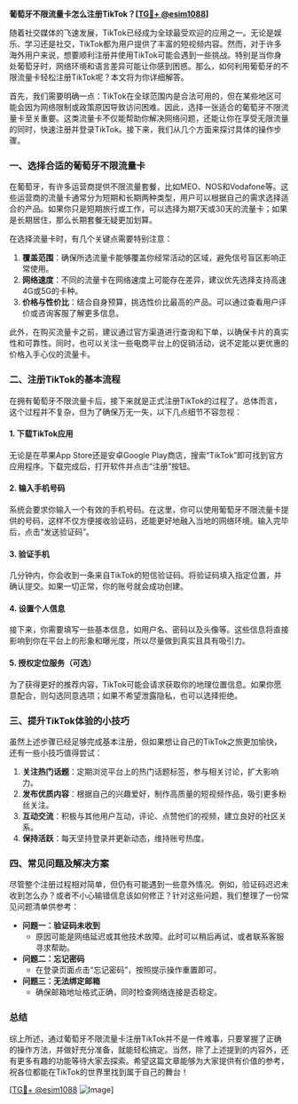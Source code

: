 **葡萄牙不限流量卡怎么注册TikTok？[[TG💪+ @esim1088](https://t.me/s/esim1088)]**

随着社交媒体的飞速发展，TikTok已经成为全球最受欢迎的应用之一。无论是娱乐、学习还是社交，TikTok都为用户提供了丰富的短视频内容。然而，对于许多海外用户来说，想要顺利注册并使用TikTok可能会遇到一些挑战。特别是当你身处葡萄牙时，网络环境和语言差异可能让你感到困惑。那么，如何利用葡萄牙的不限流量卡轻松注册TikTok呢？本文将为你详细解答。

首先，我们需要明确一点：TikTok在全球范围内是合法可用的，但在某些地区可能会因为网络限制或政策原因导致访问困难。因此，选择一张适合的葡萄牙不限流量卡至关重要。这类流量卡不仅能帮助你解决网络问题，还能让你在享受无限流量的同时，快速注册并登录TikTok。接下来，我们从几个方面来探讨具体的操作步骤。

### 一、选择合适的葡萄牙不限流量卡

在葡萄牙，有许多运营商提供不限流量套餐，比如MEO、NOS和Vodafone等。这些运营商的流量卡通常分为短期和长期两种类型，用户可以根据自己的需求选择适合的产品。如果你只是短期旅行或工作，可以选择为期7天或30天的流量卡；如果是长期居住，那么长期套餐无疑更加划算。

在选择流量卡时，有几个关键点需要特别注意：

1. **覆盖范围**：确保所选流量卡能够覆盖你经常活动的区域，避免信号盲区影响正常使用。
2. **网络速度**：不同的流量卡在网络速度上可能存在差异，建议优先选择支持高速4G或5G的卡种。
3. **价格与性价比**：结合自身预算，挑选性价比最高的产品。可以通过查看用户评价或咨询客服了解更多信息。

此外，在购买流量卡之前，建议通过官方渠道进行查询和下单，以确保卡片的真实性和可靠性。同时，也可以关注一些电商平台上的促销活动，说不定能以更优惠的价格入手心仪的流量卡。

### 二、注册TikTok的基本流程

在拥有葡萄牙不限流量卡后，接下来就是正式注册TikTok的过程了。总体而言，这个过程并不复杂，但为了确保万无一失，以下几点细节不容忽视：

#### 1. 下载TikTok应用

无论是在苹果App Store还是安卓Google Play商店，搜索“TikTok”即可找到官方应用程序。下载完成后，打开软件并点击“注册”按钮。

#### 2. 输入手机号码

系统会要求你输入一个有效的手机号码。在这里，你可以使用葡萄牙不限流量卡提供的号码，这样不仅方便接收验证码，还能更好地融入当地的网络环境。输入完毕后，点击“发送验证码”。

#### 3. 验证手机

几分钟内，你会收到一条来自TikTok的短信验证码。将验证码填入指定位置，并确认提交。如果一切正常，你的账号就会成功创建。

#### 4. 设置个人信息

接下来，你需要填写一些基本信息，如用户名、密码以及头像等。这些信息将直接影响到你在平台上的形象和曝光度，所以尽量做到真实且具有吸引力。

#### 5. 授权定位服务（可选）

为了获得更好的推荐内容，TikTok可能会请求获取你的地理位置信息。如果你愿意配合，则勾选同意选项；如果不希望泄露隐私，也可以选择拒绝。

### 三、提升TikTok体验的小技巧

虽然上述步骤已经足够完成基本注册，但如果想让自己的TikTok之旅更加愉快，还有一些小技巧值得尝试：

1. **关注热门话题**：定期浏览平台上的热门话题标签，参与相关讨论，扩大影响力。
2. **发布优质内容**：根据自己的兴趣爱好，制作高质量的短视频作品，吸引更多粉丝关注。
3. **互动交流**：积极与其他用户互动，评论、点赞他们的视频，建立良好的社区关系。
4. **保持活跃**：每天坚持登录并更新动态，维持账号热度。

### 四、常见问题及解决方案

尽管整个注册过程相对简单，但仍有可能遇到一些意外情况。例如，验证码迟迟未收到怎么办？或者不小心输错信息该如何修正？针对这些问题，我们整理了一份常见问题清单供参考：

- **问题一：验证码未收到**
   - 原因可能是网络延迟或其他技术故障。此时可以稍后再试，或者联系客服寻求帮助。
- **问题二：忘记密码**
   - 在登录页面点击“忘记密码”，按照提示操作重置即可。
- **问题三：无法绑定邮箱**
   - 确保邮箱地址格式正确，同时检查网络连接是否稳定。

### 总结

综上所述，通过葡萄牙不限流量卡注册TikTok并不是一件难事，只要掌握了正确的操作方法，并做好充分准备，就能轻松搞定。当然，除了上述提到的内容外，还有更多有趣的功能等待大家去探索。希望这篇文章能够为大家提供有价值的参考，祝各位都能在TikTok的世界里找到属于自己的舞台！

[[TG💪+ @esim1088](https://t.me/s/esim1088) ![Image](https://i.postimg.cc/4NQfJmqS/Snipaste-2025-05-13-00-14-12.png)]